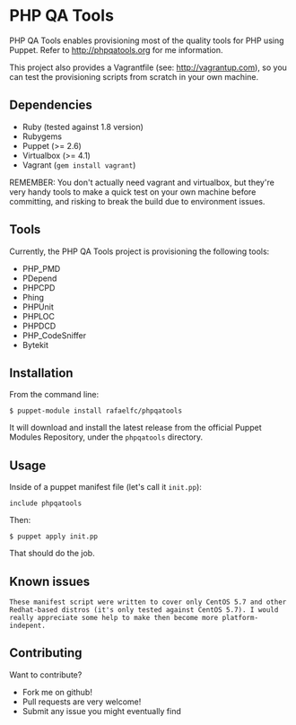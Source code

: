 PHP QA Tools
=============

PHP QA Tools enables provisioning most of the quality tools for PHP using Puppet. Refer to http://phpqatools.org for me information.

This project also provides a Vagrantfile (see: http://vagrantup.com), so you can test the provisioning scripts from scratch in your own machine. 

Dependencies
------------

- Ruby (tested against 1.8 version)
- Rubygems
- Puppet (>= 2.6)
- Virtualbox (>= 4.1)
- Vagrant (`gem install vagrant`)

REMEMBER: You don't actually need vagrant and virtualbox, but they're very handy tools to make a quick test on your own machine before committing, and risking to break the build due to environment issues. 

Tools
-----

Currently, the PHP QA Tools project is provisioning the following tools:

* PHP_PMD
* PDepend
* PHPCPD
* Phing
* PHPUnit
* PHPLOC
* PHPDCD
* PHP_CodeSniffer
* Bytekit

Installation
------------

From the command line:

    $ puppet-module install rafaelfc/phpqatools

It will download and install the latest release from the official Puppet Modules Repository, under the `phpqatools` directory.

Usage
-----

Inside of a puppet manifest file (let's call it `init.pp`):

```puppet
include phpqatools
```

Then:

	$ puppet apply init.pp
	
That should do the job.

Known issues
------------

	These manifest script were written to cover only CentOS 5.7 and other Redhat-based distros (it's only tested against CentOS 5.7). I would really appreciate some help to make then become more platform-indepent.


Contributing
------------

Want to contribute?

- Fork me on github! 
- Pull requests are very welcome!
- Submit any issue you might eventually find
